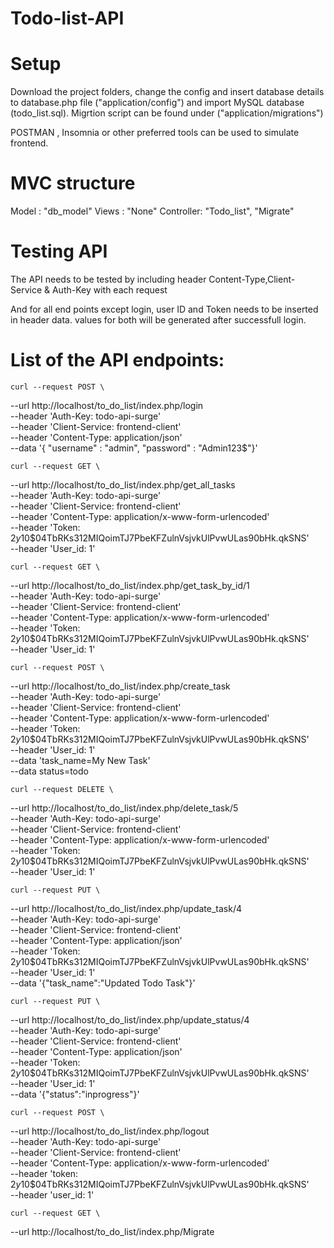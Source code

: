 # Todo-list-API

# Setup
Download the project folders, change the config and insert database details to database.php file ("application/config") and import MySQL database (todo_list.sql).
Migrtion script can be found under ("application/migrations")

POSTMAN , Insomnia or other preferred tools can be used to simulate frontend.

# MVC structure
Model : "db_model"
Views : "None"
Controller: "Todo_list", "Migrate" 

# Testing API
The API needs to be tested by including header Content-Type,Client-Service & Auth-Key with each request

And for all end points except login, user ID and Token needs to be inserted in header data. values for both will be generated after successfull login. 


# List of the API endpoints:

	curl --request POST \
  --url http://localhost/to_do_list/index.php/login \
  --header 'Auth-Key: todo-api-surge' \
  --header 'Client-Service: frontend-client' \
  --header 'Content-Type: application/json' \
  --data '{ "username" : "admin", "password" : "Admin123$"}'
	
	curl --request GET \
  --url http://localhost/to_do_list/index.php/get_all_tasks \
  --header 'Auth-Key: todo-api-surge' \
  --header 'Client-Service: frontend-client' \
  --header 'Content-Type: application/x-www-form-urlencoded' \
  --header 'Token: $2y$10$04TbRKs312MIQoimTJ7PbeKFZulnVsjvkUlPvwULas90bHk.qkSNS' \
  --header 'User_id: 1'
	
	curl --request GET \
  --url http://localhost/to_do_list/index.php/get_task_by_id/1 \
  --header 'Auth-Key: todo-api-surge' \
  --header 'Client-Service: frontend-client' \
  --header 'Content-Type: application/x-www-form-urlencoded' \
  --header 'Token: $2y$10$04TbRKs312MIQoimTJ7PbeKFZulnVsjvkUlPvwULas90bHk.qkSNS' \
  --header 'User_id: 1'
	
	curl --request POST \
  --url http://localhost/to_do_list/index.php/create_task \
  --header 'Auth-Key: todo-api-surge' \
  --header 'Client-Service: frontend-client' \
  --header 'Content-Type: application/x-www-form-urlencoded' \
  --header 'Token: $2y$10$04TbRKs312MIQoimTJ7PbeKFZulnVsjvkUlPvwULas90bHk.qkSNS' \
  --header 'User_id: 1' \
  --data 'task_name=My New Task' \
  --data status=todo
	
	curl --request DELETE \
  --url http://localhost/to_do_list/index.php/delete_task/5 \
  --header 'Auth-Key: todo-api-surge' \
  --header 'Client-Service: frontend-client' \
  --header 'Content-Type: application/x-www-form-urlencoded' \
  --header 'Token: $2y$10$04TbRKs312MIQoimTJ7PbeKFZulnVsjvkUlPvwULas90bHk.qkSNS' \
  --header 'User_id: 1'
	
	curl --request PUT \
  --url http://localhost/to_do_list/index.php/update_task/4 \
  --header 'Auth-Key: todo-api-surge' \
  --header 'Client-Service: frontend-client' \
  --header 'Content-Type: application/json' \
  --header 'Token: $2y$10$04TbRKs312MIQoimTJ7PbeKFZulnVsjvkUlPvwULas90bHk.qkSNS' \
  --header 'User_id: 1' \
  --data '{"task_name":"Updated Todo Task"}'
	
	curl --request PUT \
  --url http://localhost/to_do_list/index.php/update_status/4 \
  --header 'Auth-Key: todo-api-surge' \
  --header 'Client-Service: frontend-client' \
  --header 'Content-Type: application/json' \
  --header 'Token: $2y$10$04TbRKs312MIQoimTJ7PbeKFZulnVsjvkUlPvwULas90bHk.qkSNS' \
  --header 'User_id: 1' \
  --data '{"status":"inprogress"}'
	
	
	curl --request POST \
  --url http://localhost/to_do_list/index.php/logout \
  --header 'Auth-Key: todo-api-surge' \
  --header 'Client-Service: frontend-client' \
  --header 'Content-Type: application/x-www-form-urlencoded' \
  --header 'token: $2y$10$04TbRKs312MIQoimTJ7PbeKFZulnVsjvkUlPvwULas90bHk.qkSNS' \
  --header 'user_id: 1'
  
  	curl --request GET \
  --url http://localhost/to_do_list/index.php/Migrate
